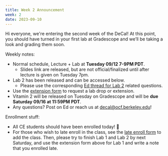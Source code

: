 ```yaml
---
title: Week 2 Announcement
week: 2
date: 2023-09-10
---
```


Hi everyone, we're entering the second week of the DeCal! At this point, you should have turned in your first lab at Gradescope and we’ll be taking a look and grading them soon.

Weekly notes:

- Normal schedule, Lecture + Lab at **Tuesday 09/12 7-9PM PDT**.
    - Slides link are released, but are not official/finalized until after lecture is given on Tuesday 7pm.
- Lab 2 has been released and can be accessed below.
    - Please use the corresponding [Ed thread for Lab 2](https://edstem.org/us/courses/42500/discussion/3418705) related questions.
- Use the [extension form](https://forms.gle/RUNh1XrPhfkNCKqC8) to request a lab drop or extension.
- Vitamin 2 will be released on Tuesday on Gradescope and will be **due Saturday 09/16 at 11:59PM PDT**.
- Any questions? Post on Ed or reach us at [decal@ocf.berkeley.edu](mailto:decal@ocf.berkeley.edu)!

Enrollment stuff:

- All CE students should have been enrolled today! 🥳 
- For those who wish to late enroll in the class, see the [late enroll form](https://forms.gle/hPTdxhRGeUD1grVf8) to add the class. Then, please try to finish Lab 1 and Lab 2 by next Saturday, and use the extension form above for Lab 1 and write a note that you enrolled late.
